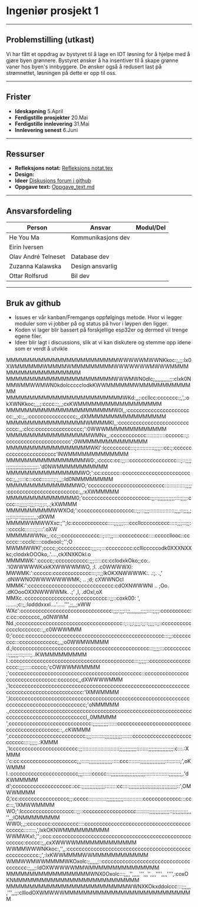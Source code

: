 # Ingeniør prosjekt 1

----------------

## Problemstilling (utkast)

Vi har fått et oppdrag av bystyret til å lage en IOT løsning for å hjelpe med å gjøre byen grønnere. Bystyret ønsker å ha insentiver til å skape grønne vaner hos byen's innbyggere.
De ønsker også å redusert last på strømnettet, løsningen på dette er opp til oss. 

-------------------

## Frister
- **Ideskapning** 5.April
- **Ferdigstille prosjekter** 20.Mai
- **Ferdigstille innlevering** 31.Mai
- **Innlevering senest** 6.Juni

-----------------

## Ressurser

- **Refleksjons notat:** [Refleksjons notat.tex](https://www.overleaf.com/3524624722xnnfcykfcyht#74726a)
- **Design:**
- **Ideer** [Diskusjons forum i github](https://github.com/ElektroMannen/Ingenior-prosjekt-1/discussions)
- **Oppgave text:** [ Oppgave_text.md](https://github.com/ElektroMannen/Ingenior-prosjekt-1/blob/main/Prosjekt%20informasjon/Oppgave_text.md)

------------------

## Ansvarsfordeling
|**Person**|**Ansvar**|**Modul/Del**|
|------------|--------|---------:|
|He You Ma|Kommunikasjons dev|          |
|Eirin Iversen|       |          | 
|Olav André Telneset|Database dev|          |
|Zuzanna Kalawska|Design ansvarlig|          |
|Ottar Rolfsrud|Bil dev|          |

-----------------------------------

## Bruk av github
- Issues er vår kanban/Fremgangs oppfølgings metode. Hvor vi legger moduler som vi jobber på og status på hvor i løypen den ligger.
- Koden vi lager blir bassert på forskjellige esp32er og dermed vil trenge egene filer.
- Ideer blir lagt i discussions, slik at vi kan diskutere og stemme opp idene som er verdt å utvikle

MMMMMMMMMMMMMMMMMMMMMMMMWWWWWMWWNKkoc:;,;;:lx0XWMMMMMMWMMMMWMMMMMMMMMWWWWWWWMWWWMMMMMMMMMMMMMMMMMMMM
MMMMMMMMMMMMMMMMMMMMMMMWWWMWN0dlc;,,,,,,,,,,;;:clxk0NMMWMMWWMWN0kdolccccclodkKWWMMMMMMWMMMMMMMMMMMMM
MMMMMMMMMMMMMMMMMMMMMMMMMWKd:,,;:ccllcc:ccccccc:;,',:okXWNKkoc;,,,;:cccc::;,,;cxKWMMMMMMMMMMMMMMMMMM
MMMMMMMMMMMMMMMMMMMMMMMW0l,,:ccccccccccccccccccccccc:,,;c:;,,:cccccccccccccccc;,,dXMMMMMMMMMMMMMMMMM
MMMMMMMMMMMMMMMMMWMMMMKl,,:cccccccccccccccccccccccccccc:,,:clcc:cccccccccccccccc;':0WWWMMMMMMMMMMMMM
MMMMMMMMMMMMMMMMMMWMNx,,:cccccccccccc:::::::::::::cccccc::;:cccccccccccccccccccccc';0WMMMMMMMMMMMMMM
MMMMMMMMMMMMMMMMMMWKl':lccccccccc:::;::::::::::::;;;;::cc:;:ccccccccccccccccccccccc'lNWMMMMMMMMMMMMM
MMMMMMMMMMMMMMMMMW0:,:ccccc:cc:;;:::cccccccccccccccc:::;::;;;;;;;;;;;;;;;;;;;;;;;;:.'d0NWMMMMMMMMMMM
MMMMMMMMMMMMMMMMWO;':cc:cccccc::ccccccccccccccccccccccccc:;,,;::::c:::ccc::::::::;:;,,;:ld0NMMMMMMMM
MMMMMMMMMMMMMMMWO;'cccccccccccccccccccccccccc::::::::::::::;;;;:cccccccccccccccccccccccc:,,:xXWMMMMM
MMMMMMMMMMMMMMM0;'ccccccccccccccccccccccc:;;::;;;;;;;;;;;::::;;;;:cccc:::;;;;;::;;;:::;;;::,.;kXWMMM
MMMMMMMMMMWWXOd;':ccccccccccccccccccc::;;:::;;;:::::::::::::::::;;,;::;;;,;;;;:::;:::;;;;;;;;,,;dXWM
MMMMWWMWWXxc:;'';lc:cccccccccccc::::;;;;;;::::cccllcccccccccc:::::;;;:::;;:::cccclc:::::::;::::'.oXW
MMMMMWWNx;,:cc;;:ccccccccccccc::;::::;;::::cccccccccc::::cccccllooc::cccccc:::ccclc::::codxool:;'';O
MWMMWWKl';cccc;;ccccccccccc:;;;::;:::ccccccccc:cclllcccccodk0XXXNXXkc;clodxkOOOko,.'....,ckXNXKOkl.o
MMMMWK:':ccccc;:ccccccccccc:;;;:::::cc:cclodxkOko;;co:.   .'l0WWWWWKxkKXWWWWMWO,  ;l.     .c0WWWWXl:
MWWMK:':cccccc:ccccccccccccc:::;::;;lkOKXNWWWWK:.  .:;. .,'  .dNWWN00WWWWWWWMK;   ..  ;d;   cXWWNOcl
MMMK:':ccccccccccccccccccccccccccccc:cdOXNWWWNl     ..  ;Oo.  .dKOooOXXNWWWWMk.  .;'  ,l,   .dOxl,oX
MMXc.:cccccccccccccccccccccccccccc::;;::coxk00:     ',  .......;c:;,:lodddxxxl....'.....''',;;,,;xWW
WXc':ccccccccccccccccccccccccccccccc:;;;:;;;::;;,,,,,,,;;;;::::;;;;:cccccccccc:c:cc::ccccccc,,o0NWWM
Nd.;cccccccccccccccccccccccccccccccccccc::;::;;:;;;;:;;::;;;;::;::cccccccccccccclccccccc::,,c0WWWMMM
0;'cccc:ccccccccccccccccccccccccccccccccccccccccccccccc:::;;:ccccccccc:::ccccccccccccc;,,;o0WWMWMMMM
d.;lcccccccccccccccccccccccccccccccccccccccccccccc:::;;;;:::ccccccccc::;;;;;;:::;::::;..lKWMMMMMMMMM
l.:cccccccccccccccccccccccccccccccccccccccccc:::;;;;;::cccccccccccccccccc:;;;:::::ccccc;'cOWWWMWMMMM
;'ccccccccccccccccccccccccccccccccccccccccccccc::cccccccccccccccccccccccccccccccc:ccccccc,,dXWWWWMMM
,'lccccccccccccccccccccccccccccccccccccccccccccccccccccccccccccccccccccccccccccccccccccccc:'lXMWMMMM
',lcccccccccccccccccccccccccccccccccccccccccccccccccccccccccccccccccccccccccccccccccccccccc;'oNMMMMM
.,cccccccccccccccccccccccccccccccccccccccccccccccccccccccccccccccccccccccccccccccccccccccccl,,0MMMMM
',cccccccccccccccccccccccccccc:;;;;;;;;;;::::::ccccccccccccccccccccccccccccccccccccccccccc::,.cKWMMM
',cccccccccccccccccccccccccc:;;;:::::::::;;;;;;;;;;;:::::::cccccccccccccccccccccccccc::::;;;;;.:KMMM
,'lccccccccccccccccccccccc:;;:::::::::::::::::::::::::;;;;;;;;;;;::::::::;;;;;;;;;;;;;;;;:c:::.:XMMM
:'c:cc:ccccccccccccccccccc;,;:::::;;;;;;;;;;;;;;;:::::ccc::::::::;;;;;;;;;;;;;;;;::::::::::;',oKWMMM
l.:ccccccccccccccccccccccc;;;::::::ccccc:::;;;;;;;;;;;;;;;;;;;;;;::::::::::::::::;;;;;;;;,.'dKWMMMMM
d';cccccccccccccccccccc::cc:;;;;;;;;;;;;;;;::::::::cc::::;;;;;;;;;;;;;;;;;;;;;;;;;;;;;;;::',OMWWMMMM
0,'cc:ccccccccccccccccc;;:ccccc::::::::::::;;;;;;;;;;;:::::::::::::ccccccccccccc:::ccc:::,'lXMWWMMMM
WO;':lcccccccccccccccccc::;;::cccccccccccccccccc:::::::::;;;;;;;;;;;;;::;;;;;;;;;;,,'',,;lONMMMMMMMM
WW0l;,;:cccccccc:ccccccccc::::cccccccccccccccccccccccccccccccccccccccccc::::::::,',lxkOKNWMMMMMMMMMM
WWMWKxl:,'';:ccc:ccccccccccccccccccccccccccccccccccccccccccccccccccccc:ccccc:;,,cxXWWWWMMMMMMMMMMMMM
WWMMWWWNKkoc:,'',,:ccccccccccccccccccccccccccccccccccccccccccccccccccccc:;',:lxKWWMMMMWWMMMMMMMMMMMM
WMMWWMWWMMMMWKOxolc:;,,,,,;::ccccccccccccccccccccccccccccccccccccc:;,,,;:ldOXWWWWWMMWMMMMMMMMMMMMMMM
MMMMMMMMMMMMMMMMMMWNX0Oxolc:::;,,,'',,,,,''',,,'',,,,'''',,,,'''',:coxOKNMMMMMMMMMMMMMMMMMMMMMMMMMMM
MMMMMMMMMMMMMMMMMMMMMMMMMMWWNXKOkxddolccc:::;;;,,,,''',,;;:clllodOXWMWWWMMMMMMMMMMMMMMMMMMMMMMMMMMMM
